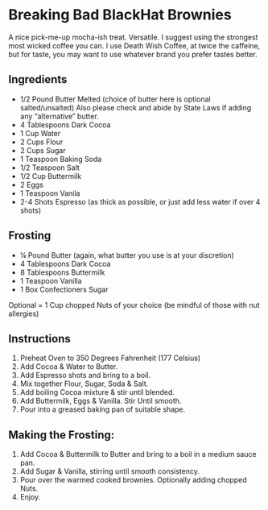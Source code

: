 # Breaking Bad BlackHat Brownies

A nice pick-me-up mocha-ish treat. Versatile. I suggest using the strongest most wicked coffee you can. I use Death Wish Coffee, at twice the caffeine, but for taste, you may want to use whatever brand you prefer tastes better. 

## Ingredients

- 1/2 Pound Butter Melted (choice of butter here is optional salted/unsalted) Also please check and abide by State Laws if adding any “alternative” butter. 
- 4 Tablespoons Dark Cocoa
- 1 Cup Water
- 2 Cups Flour
- 2 Cups Sugar
- 1 Teaspoon Baking Soda
- 1/2 Teaspoon Salt
- 1/2 Cup Buttermilk
- 2 Eggs
- 1 Teaspoon Vanila
- 2-4 Shots Espresso (as thick as possible, or just add less water if over 4 shots)

## Frosting

- ¼ Pound Butter (again, what butter you use is at your discretion)
- 4 Tablespoons Dark Cocoa 
- 8 Tablespoons Buttermilk
- 1 Teaspoon Vanilla
- 1 Box Confectioners Sugar

Optional = 1 Cup chopped Nuts of your choice (be mindful of those with nut allergies)


## Instructions

1. Preheat Oven to 350 Degrees Fahrenheit (177 Celsius)
2. Add Cocoa & Water to Butter. 
3. Add Espresso shots and bring to a boil.  
4. Mix together Flour, Sugar, Soda & Salt.
5. Add boiling Cocoa mixture & stir until blended.
6. Add Buttermilk, Eggs & Vanilla. Stir Until smooth.
7. Pour into a greased baking pan of suitable shape. 

## Making the Frosting:

1. Add Cocoa & Buttermilk to Butter and bring to a boil in a medium sauce pan.
2. Add Sugar & Vanilla, stirring until smooth consistency. 
3. Pour over the warmed cooked brownies. Optionally adding chopped Nuts. 
4. Enjoy. 



